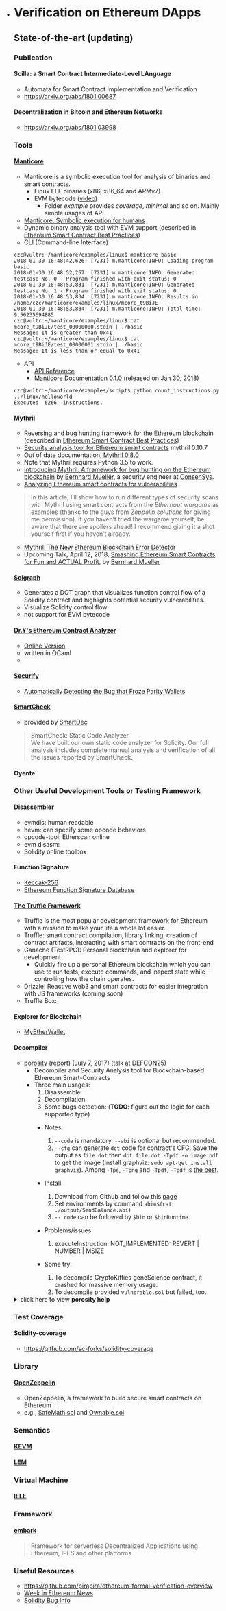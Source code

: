 - # Verification on Ethereum DApps
  ## State-of-the-art (updating)
  ### Publication
  #### Scilla: a Smart Contract Intermediate-Level LAnguage 
  - Automata for Smart Contract Implementation and Verification
  - <https://arxiv.org/abs/1801.00687>

  #### Decentralization in Bitcoin and Ethereum Networks
  - <https://arxiv.org/abs/1801.03998>

  ### Tools
  #### [Manticore](https://github.com/trailofbits/manticore)
  - Manticore is a symbolic execution tool for analysis of binaries and smart contracts.
    * Linux ELF binaries (x86, x86_64 and ARMv7)
    * EVM bytecode ([video](https://asciinema.org/a/haJU2cl0R0Q3jB9wd733LVosL))
      * Folder *example* provides *coverage*, *minimal* and so on. Mainly simple usages of API.
  - [Manticore: Symbolic execution for humans](https://blog.trailofbits.com/2017/04/27/manticore-symbolic-execution-for-humans/)
  - Dynamic binary analysis tool with EVM support (described in [Ethereum Smart Contract Best Practices](https://consensys.github.io/smart-contract-best-practices/security_tools/))
  - CLI (Command-line Interface)
  ```
  czc@vultr:~/manticore/examples/linux$ manticore basic
  2018-01-30 16:48:42,626: [7231] m.manticore:INFO: Loading program basic  
  2018-01-30 16:48:52,257: [7231] m.manticore:INFO: Generated testcase No. 0 - Program finished with exit status: 0   
  2018-01-30 16:48:53,831: [7231] m.manticore:INFO: Generated testcase No. 1 - Program finished with exit status: 0   
  2018-01-30 16:48:53,834: [7231] m.manticore:INFO: Results in /home/czc/manticore/examples/linux/mcore_t9BiJE      
  2018-01-30 16:48:53,834: [7231] m.manticore:INFO: Total time: 9.56235694885  
  czc@vultr:~/manticore/examples/linux$ cat mcore_t9BiJE/test_00000000.stdin | ./basic   
  Message: It is greater than 0x41   
  czc@vultr:~/manticore/examples/linux$ cat mcore_t9BiJE/test_00000001.stdin | ./basic   
  Message: It is less than or equal to 0x41 
  ```
  - API
    * [API Reference](http://manticore.readthedocs.io/en/latest/api.html)
    * [Manticore Documentation 0.1.0](https://media.readthedocs.org/pdf/manticore/latest/manticore.pdf) (released on Jan 30, 2018)
  ```
  czc@vultr:~/manticore/examples/script$ python count_instructions.py ../linux/helloworld   
  Executed  6266  instructions. 
  ```

  #### [Mythril](https://github.com/ConsenSys/mythril)
  - Reversing and bug hunting framework for the Ethereum blockchain (described in [Ethereum Smart Contract Best Practices](https://consensys.github.io/smart-contract-best-practices/security_tools/))
  - [Security analysis tool for Ethereum smart contracts](https://pypi.python.org/pypi/mythril) mythril 0.10.7
  - Out of date documentation, [Mythril 0.8.0](https://www.pydoc.io/pypi/mythril-0.8.0/)
  - Note that Mythril requires Python 3.5 to work.
  - [Introducing Mythril: A framework for bug hunting on the Ethereum blockchain](https://hackernoon.com/introducing-mythril-a-framework-for-bug-hunting-on-the-ethereum-blockchain-9dc5588f82f6) by [Bernhard Mueller](https://hackernoon.com/@muellerberndt), a security engineer at [ConsenSys](https://new.consensys.net/).
  - [Analyzing Ethereum smart contracts for vulnerabilities](https://hackernoon.com/scanning-ethereum-smart-contracts-for-vulnerabilities-b5caefd995df)
  > In this article, I’ll show how to run different types of security scans with Mythril using smart contracts from the *Ethernaut wargame* as examples (thanks to the guys from *Zeppelin solutions* for giving me permission). If you haven’t tried the wargame yourself, be aware that there are spoilers ahead! I recommend giving it a shot yourself first if you haven’t already.
  - [Mythril: The New Ethereum Blockchain Error Detector](https://steemit.com/blockchain/@rusinho027/mythril-the-new-ethereum-blockchain-error-detector)
  - Upcoming Talk, April 12, 2018, [Smashing Ethereum Smart Contracts for Fun and ACTUAL Profit](https://conference.hitb.org/hitbsecconf2018ams/sessions/smashing-ethereum-smart-contracts-for-fun-and-actual-profit/), by [Bernhard Mueller](https://hackernoon.com/@muellerberndt)

  #### [Solgraph](https://github.com/raineorshine/solgraph)
  - Generates a DOT graph that visualizes function control flow of a Solidity contract and highlights potential security vulnerabilities.
  - Visualize Solidity control flow
  - not support for EVM bytecode

  #### [Dr.Y's Ethereum Contract Analyzer](https://github.com/pirapira/dry-analyzer)
  - [Online Version](http://dry.yoichihirai.com/)
  - written in OCaml
  - ​

  #### [Securify](https://securify.ch/)
  - [Automatically Detecting the Bug that Froze Parity Wallets](https://medium.com/@SecurifySwiss/automatically-detecting-the-bug-that-froze-parity-wallets-ad2bebebd3b0)

  #### [SmartCheck](https://tool.smartdec.net/)
  - provided by [SmartDec](https://smartcontracts.smartdec.net/)  
  > SmartCheck: Static Code Analyzer  
  > We have built our own static code analyzer for Solidity. Our full analysis includes complete manual analysis and verification of all the issues reported by SmartCheck.

  #### Oyente

  ### Other Useful Development Tools or Testing Framework
  #### Disassembler
  - evmdis: human readable 
  - hevm: can specify some opcode behaviors
  - opcode-tool: Etherscan online  
  - evm disasm: 
  - Solidity online toolbox


  #### Function Signature
  - [Keccak-256](https://emn178.github.io/online-tools/keccak_256.html)
  - [Ethereum Function Signature Database](https://www.4byte.directory/)

  #### [The Truffle Framework](http://truffleframework.com/)
  - Truffle is the most popular development framework for Ethereum with a mission to make your life a whole lot easier.
  - Truffle: smart contract compilation, library linking, creation of contract artifacts, interacting with smart contracts on the front-end
  - Ganache (TestRPC): Personal blockchain and explorer for development   
    - Quickly fire up a personal Ethereum blockchain which you can use to run tests, execute commands, and inspect state while controlling how the chain operates. 
  - Drizzle: Reactive web3 and smart contracts for easier integration with JS frameworks (coming soon)
  - Truffle Box: 

  #### Explorer for Blockchain
  - [MyEtherWallet](https://www.myetherwallet.com/): 


  #### Decompiler
  - [porosity](https://github.com/comaeio/porosity) [(report)](https://www.comae.io/reports/dc25-msuiche-Porosity-Decompiling-Ethereum-Smart-Contracts-wp.pdf) (July 7, 2017)  [(talk at DEFCON25)](https://www.youtube.com/watch?v=d7EcNyuJy2g)
    - Decompiler and Security Analysis tool for Blockchain-based Ethereum Smart-Contracts
    - Three main usages:
      1. Disassemble
      2. Decompilation
      3. Some bugs detection: (**TODO**: figure out the logic for each supported type)
      - Notes:
        1. `--code` is mandatory. `--abi` is optional but recommended.
        2. `--cfg` can generate `dot` code for contract's CFG. Save the output as `file.dot` then `dot file.dot -Tpdf -o image.pdf` to get the image (Install graphviz: `sudo apt-get install graphviz`). Among `-Tps`, `-Tpng` and `-Tpdf`, `-Tpdf` is [the best](images/GeneScienceCFG.pdf).
      - Install
        1. Download from Github and follow this [page](https://www.reddit.com/r/ethdev/comments/6qmwn2/anyone_able_to_compile_porosity_on_linux/)
        2. Set environments by command `abi=$(cat ./output/SendBalance.abi)`
        3. `-- code` can be followed by `$bin` or `$binRuntime`.

      - Problems/issues:
        1. executeInstruction: NOT_IMPLEMENTED: REVERT | NUMBER | MSIZE

      - Some try:
        1. To decompile CryptoKitties geneScience contract, it crashed for massive memory usage.
        2. To decompile provided `vulnerable.sol` but failed, too.

  <details>
  	<summary>click here to view <b>porosity help</b></summary>

  ```
  parse: Please at least provide some byte code (--code) or run it in debug mode (--debug) with pre-configured inputs.
  Porosity v0.1 (https://www.comae.io)
  Matt Suiche, Comae Technologies <support@comae.io>
  The Ethereum bytecode commandline decompiler.
  Decompiles the given Ethereum input bytecode and outputs the Solidity code.


  Usage: porosity [options]
  Debug:
      --debug                             - Enable debug mode. (testing only - no input parameter needed.)

  Input parameters:
      --code <bytecode>                   - Ethereum bytecode. (mandatory)
      --code-file <filename>              - Read ethereum bytecode from file
      --arguments <arguments>             - Ethereum arguments to pass to the function. (optional, default data set provided if not provided.)
      --abi <arguments>                   - Ethereum Application Binary Interface (ABI) in JSON format. (optional but recommended)
      --hash <hashmethod>                 - Work on a specific function, can be retrieved wit --list. (optional)

  Features:
      --list                              - List identified methods/functions.
      --disassm                           - Disassemble the bytecode.
      --single-step                       - Execute the byte code through our VM.
      --cfg                               - Generate a the control flow graph in Graphviz format.
      --cfg-full                          - Generate a the control flow graph in Graphviz format (including instructions)
      --decompile                         - Decompile a given function or all the bytecode.
  ```
  </details>    


  ### Test Coverage
  #### Solidity-coverage
  - <https://github.com/sc-forks/solidity-coverage>

  ### Library
  #### [OpenZeppelin](https://github.com/OpenZeppelin/zeppelin-solidity)
  - OpenZeppelin, a framework to build secure smart contracts on Ethereum
  - e.g., [SafeMath.sol](https://github.com/OpenZeppelin/zeppelin-solidity/blob/master/contracts/math/SafeMath.sol) and [Ownable.sol](https://github.com/OpenZeppelin/zeppelin-solidity/blob/master/contracts/ownership/Ownable.sol)

  ### Semantics
  #### [KEVM](https://github.com/kframework/evm-semantics)
  #### [LEM](https://github.com/pirapira/eth-isabelle)

  ### Virtual Machine
  #### [IELE](https://runtimeverification.com/blog/?p=498)

  ### Framework
  #### [embark](https://github.com/iurimatias/embark-framework)
  > Framework for serverless Decentralized Applications using Ethereum, IPFS and other platforms


  ### Useful Resources
  - <https://github.com/pirapira/ethereum-formal-verification-overview>
  - [Week in Ethereum News](http://www.weekinethereum.com/)
  - [Solidity Bug Info](https://etherscan.io/solcbuginfo)


